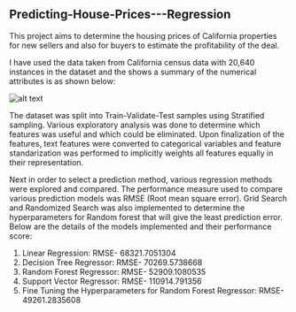 ## Predicting-House-Prices---Regression

This project aims to determine the housing prices of California properties for new sellers and also for buyers to estimate the profitability of the deal. 

I have used the data taken from California census data with 20,640 instances in the dataset and the shows a summary of the numerical attributes is as shown below:

![alt text](https://github.com/sruti-jain/Predicting-House-Prices---Regression/blob/master/images/DatasetSummary.PNG)

The dataset was split into Train-Validate-Test samples using Stratified sampling. Various exploratory analysis was done to determine which features was useful and which could be eliminated. Upon finalization of the features, text features were converted to categorical variables and feature standarization was performed to implicitly weights all features equally in their representation.

Next in order to select a prediction method, various regression methods were explored and compared. The performance measure used to compare various prediction models was RMSE (Root mean square error). Grid Search and Randomized Search was also implemented to determine the hyperparameters for Random forest that will give the least prediction error. Below are the details of the models implemented and their performance score:

1. Linear Regression:        RMSE- 68321.7051304
2. Decision Tree Regressor:  RMSE- 70269.5738668
3. Random Forest Regressor:  RMSE- 52909.1080535
4. Support Vector Regressor: RMSE- 110914.791356
5. Fine Tuning the Hyperparameters for Random Forest Regressor: RMSE- 49261.2835608

